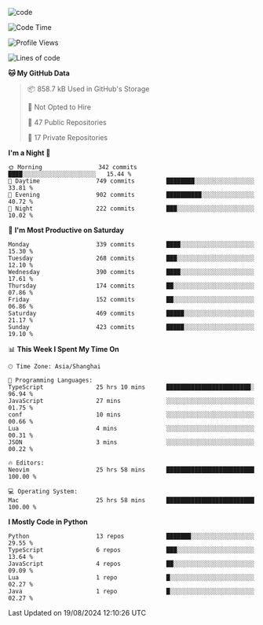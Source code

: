
<!--
**liuyaanng/liuyaanng** is a ✨ _special_ ✨ repository because its `README.md` (this file) appears on your GitHub profile.

Here are some ideas to get you started:

- 🔭 I’m currently working on ...
- 🌱 I’m currently learning ...
- 👯 I’m looking to collaborate on ...
- 🤔 I’m looking for help with ...
- 💬 Ask me about ...
- 📫 How to reach me: ...
- 😄 Pronouns: ...
- ⚡ Fun fact: ...
-->


![code](https://cdn.jsdelivr.net/gh/liuyaanng/liuyaanng@1.0/code.gif) 

<!--START_SECTION:waka-->
![Code Time](http://img.shields.io/badge/Code%20Time-683%20hrs%2026%20mins-blue)

![Profile Views](http://img.shields.io/badge/Profile%20Views-0-blue)

![Lines of code](https://img.shields.io/badge/From%20Hello%20World%20I%27ve%20Written-14.7%20million%20lines%20of%20code-blue)

**🐱 My GitHub Data** 

> 📦 858.7 kB Used in GitHub's Storage 
 > 
> 🚫 Not Opted to Hire
 > 
> 📜 47 Public Repositories 
 > 
> 🔑 17 Private Repositories 
 > 
**I'm a Night 🦉** 

```text
🌞 Morning                342 commits         ████░░░░░░░░░░░░░░░░░░░░░   15.44 % 
🌆 Daytime                749 commits         ████████░░░░░░░░░░░░░░░░░   33.81 % 
🌃 Evening                902 commits         ██████████░░░░░░░░░░░░░░░   40.72 % 
🌙 Night                  222 commits         ███░░░░░░░░░░░░░░░░░░░░░░   10.02 % 
```
📅 **I'm Most Productive on Saturday** 

```text
Monday                   339 commits         ████░░░░░░░░░░░░░░░░░░░░░   15.30 % 
Tuesday                  268 commits         ███░░░░░░░░░░░░░░░░░░░░░░   12.10 % 
Wednesday                390 commits         ████░░░░░░░░░░░░░░░░░░░░░   17.61 % 
Thursday                 174 commits         ██░░░░░░░░░░░░░░░░░░░░░░░   07.86 % 
Friday                   152 commits         ██░░░░░░░░░░░░░░░░░░░░░░░   06.86 % 
Saturday                 469 commits         █████░░░░░░░░░░░░░░░░░░░░   21.17 % 
Sunday                   423 commits         █████░░░░░░░░░░░░░░░░░░░░   19.10 % 
```


📊 **This Week I Spent My Time On** 

```text
🕑︎ Time Zone: Asia/Shanghai

💬 Programming Languages: 
TypeScript               25 hrs 10 mins      ████████████████████████░   96.94 % 
JavaScript               27 mins             ░░░░░░░░░░░░░░░░░░░░░░░░░   01.75 % 
conf                     10 mins             ░░░░░░░░░░░░░░░░░░░░░░░░░   00.66 % 
Lua                      4 mins              ░░░░░░░░░░░░░░░░░░░░░░░░░   00.31 % 
JSON                     3 mins              ░░░░░░░░░░░░░░░░░░░░░░░░░   00.22 % 

🔥 Editors: 
Neovim                   25 hrs 58 mins      █████████████████████████   100.00 % 

💻 Operating System: 
Mac                      25 hrs 58 mins      █████████████████████████   100.00 % 
```

**I Mostly Code in Python** 

```text
Python                   13 repos            ███████░░░░░░░░░░░░░░░░░░   29.55 % 
TypeScript               6 repos             ███░░░░░░░░░░░░░░░░░░░░░░   13.64 % 
JavaScript               4 repos             ██░░░░░░░░░░░░░░░░░░░░░░░   09.09 % 
Lua                      1 repo              █░░░░░░░░░░░░░░░░░░░░░░░░   02.27 % 
Java                     1 repo              █░░░░░░░░░░░░░░░░░░░░░░░░   02.27 % 
```




 Last Updated on 19/08/2024 12:10:26 UTC
<!--END_SECTION:waka-->
